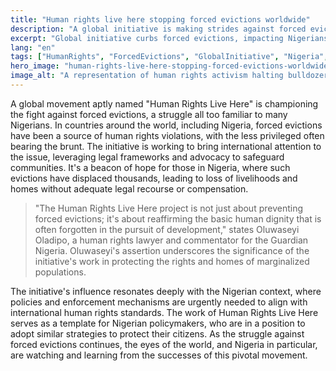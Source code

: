 ```yaml
---
title: "Human rights live here stopping forced evictions worldwide"
description: "A global initiative is making strides against forced evictions, resonating with Nigerians facing similar challenges."
excerpt: "Global initiative curbs forced evictions, impacting Nigerians."
lang: "en"
tags: ["HumanRights", "ForcedEvictions", "GlobalInitiative", "Nigeria", "Policy"]
hero_image: "human-rights-live-here-stopping-forced-evictions-worldwide.png"
image_alt: "A representation of human rights activism halting bulldozers at an eviction site"
---
```


A global movement aptly named "Human Rights Live Here" is championing the fight against forced evictions, a struggle all too familiar to many Nigerians. In countries around the world, including Nigeria, forced evictions have been a source of human rights violations, with the less privileged often bearing the brunt. The initiative is working to bring international attention to the issue, leveraging legal frameworks and advocacy to safeguard communities. It's a beacon of hope for those in Nigeria, where such evictions have displaced thousands, leading to loss of livelihoods and homes without adequate legal recourse or compensation.

> "The Human Rights Live Here project is not just about preventing forced evictions; it's about reaffirming the basic human dignity that is often forgotten in the pursuit of development," states Oluwaseyi Oladipo, a human rights lawyer and commentator for the Guardian Nigeria. Oluwaseyi's assertion underscores the significance of the initiative's work in protecting the rights and homes of marginalized populations.

The initiative's influence resonates deeply with the Nigerian context, where policies and enforcement mechanisms are urgently needed to align with international human rights standards. The work of Human Rights Live Here serves as a template for Nigerian policymakers, who are in a position to adopt similar strategies to protect their citizens. As the struggle against forced evictions continues, the eyes of the world, and Nigeria in particular, are watching and learning from the successes of this pivotal movement.